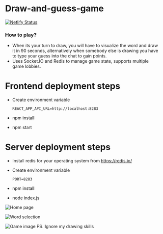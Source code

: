 # Draw-and-guess-game
[![Netlify Status](https://api.netlify.com/api/v1/badges/5ecedf27-ed37-4b09-ae16-ca07f69495b5/deploy-status)](https://app.netlify.com/sites/serene-jepsen-4741fc/deploys)

### How to play?

* When its your turn to draw, you will have to visualize the word and draw it in 90 seconds, alternatively when somebody else is drawing you have to type     your guess into the chat to gain points.
* Uses Socket.IO and Redis to manage game state, supports multiple game lobbies.

# Frontend deployment steps <br>
* Create environment variable 

      REACT_APP_API_URL=http://localhost:8283 
     
* npm install
* npm start

# Server deployment steps <br>
* Install redis for your operating system from https://redis.io/ <br>
* Create environment variable 

      PORT=8283 
     
* npm install
* node index.js


![Home page](https://i.ibb.co/Fbs52DJ/Screenshot-from-2021-05-16-13-01-20.png)

![Word selection](https://project-bucket-be.s3.ap-south-1.amazonaws.com/Screenshot+from+2021-04-02+03-15-43.png)

![Game image](https://project-bucket-be.s3.ap-south-1.amazonaws.com/Screenshot+from+2021-04-02+03-17-09.png)
PS. Ignore my drawing skills

